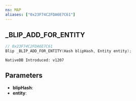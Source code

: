 ```yaml
---
ns: MAP
aliases: ["0x23F74C2FDA6E7C61"]
---
```

## _BLIP_ADD_FOR_ENTITY

```c
// 0x23F74C2FDA6E7C61
Blip _BLIP_ADD_FOR_ENTITY(Hash blipHash, Entity entity);
```

```
NativeDB Introduced: v1207
```

## Parameters
* **blipHash**:
* **entity**:
